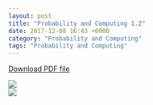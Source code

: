 ```yaml
---
layout: post
title: "Probability and Computing 1.2"
date: 2017-12-08 16:43 +0900
category: "Probability and Computing"
tags: "Probability and Computing"
---
```


<a href="{{ site.url }}/assets/Probability_and_Computing_1.2.pdf" class="center-image" >Download PDF file</a>

<img src="{{ site.url }}/assets/Probability_and_Computing_1.2-1.jpg" class="center-image" /> <br />
<img src="{{ site.url }}/assets/Probability_and_Computing_1.2-2.jpg" class="center-image" />

